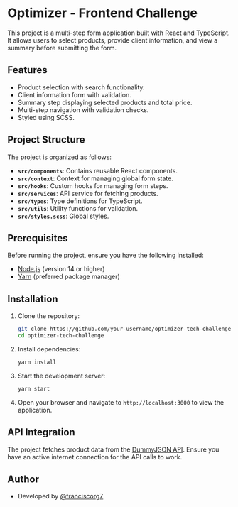 # Optimizer - Frontend Challenge

This project is a multi-step form application built with React and TypeScript. It allows users to select products, provide client information, and view a summary before submitting the form.

## Features

- Product selection with search functionality.
- Client information form with validation.
- Summary step displaying selected products and total price.
- Multi-step navigation with validation checks.
- Styled using SCSS.

## Project Structure

The project is organized as follows:

- **`src/components`**: Contains reusable React components.
- **`src/context`**: Context for managing global form state.
- **`src/hooks`**: Custom hooks for managing form steps.
- **`src/services`**: API service for fetching products.
- **`src/types`**: Type definitions for TypeScript.
- **`src/utils`**: Utility functions for validation.
- **`src/styles.scss`**: Global styles.

## Prerequisites

Before running the project, ensure you have the following installed:

- [Node.js](https://nodejs.org/) (version 14 or higher)
- [Yarn](https://yarnpkg.com/) (preferred package manager)

## Installation

1. Clone the repository:

   ```bash
   git clone https://github.com/your-username/optimizer-tech-challenge.git
   cd optimizer-tech-challenge
   ```

2. Install dependencies:

   ```bash
   yarn install
   ```

3. Start the development server:

   ```bash
   yarn start
   ```

4. Open your browser and navigate to `http://localhost:3000` to view the application.

## API Integration

The project fetches product data from the [DummyJSON API](https://dummyjson.com/). Ensure you have an active internet connection for the API calls to work.

## Author

- Developed by [@franciscorg7](https://github.com/franciscorg7)
